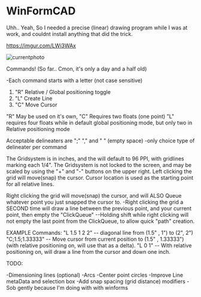 # WinFormCAD
Uhh.. Yeah, So I needed a precise (linear) drawing program while I was at work, and couldnt install anything that did the trick.

https://imgur.com/LWi3WAx

![currentphoto](https://user-images.githubusercontent.com/21973290/31476278-a683036c-aed3-11e7-8464-dc36d1ef3edb.PNG)


Commands! (So far.. Cmon, it's only a day and a half old)

-Each command starts with a letter (not case sensitive)

1) "R" Relative / Global positioning toggle
2) "L" Create Line
3) "C" Move Cursor


"R" May be used on it's own,
"C" Requires two floats (one point)
"L" requires four floats while in default global positioning mode, but only two in Relative positioning mode


Acceptable delineaters are ";" "," and " " (empty space) 
-only choice type of delineater per command

The Gridsystem is in inches, and the will default to 96 PPI, with gridlines marking each 1/4".
The Gridsystem is not locked to the screen, and may be scaled by using the "+" and "-" buttons on the upper right.
Left clicking the grid will move(snap) the cursor. Cursor location is used as the starting point for all relative lines.


Right clicking the grid will move(snap) the cursor, and will ALSO Queue whatever point you just snapped the cursor to.
-Right clicking the grid a SECOND time will draw a line between the previous point, and your current point, then empty the "ClickQueue"
--Holding shift while right clicking will not empty the last point from the ClickQueue, to allow quick "path" creation.


EXAMPLE Commands:
"L 1.5 1 2 2"   -- diagonal line from (1.5" , 1") to (2", 2")
"C;1.5;1.33333" -- Move cursor from current position to (1.5" , 1.33333") (with relative positioning on, will use that as a delta).
"L 0 1"         -- With relative positioning on, will draw a line from the cursor and down one inch.



TODO:

-Dimensioning lines (optional)
-Arcs
-Center point circles
-Improve Line metaData and selection box
-Add snap spacing (grid distance) modifiers
-Sob gently because I'm doing with with winforms
